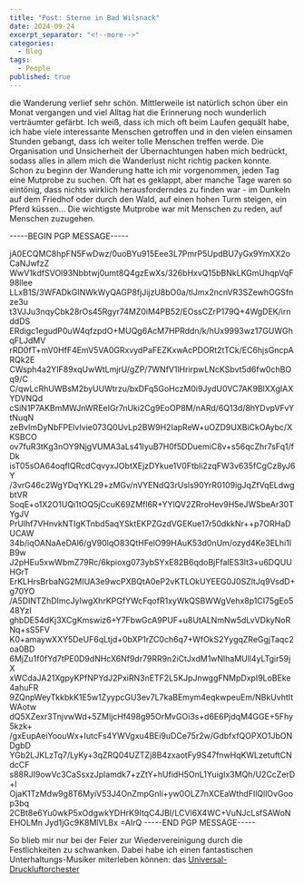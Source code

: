 ```yaml
---
title: "Post: Sterne in Bad Wilsnack"
date: 2024-09-24
excerpt_separator: "<!--more-->"
categories:
  - Blog
tags:
  - People
published: true
---
```

die Wanderung verlief sehr schön. Mittlerweile ist natürlich schon über ein Monat vergangen und viel Alltag hat die Erinnerung noch wunderlich verträumter gefärbt. Ich weiß, dass ich mich oft beim Laufen gequält habe, ich habe viele interessante Menschen getroffen und in den vielen einsamen Stunden gebangt, dass ich weiter tolle Menschen treffen werde. Die Organisation und Unsicherheit der Übernachtungen haben mich bedrückt, sodass alles in allem mich die Wanderlust nicht richtig packen konnte. Schon zu beginn der Wanderung hatte ich mir vorgenommen, jeden Tag eine Mutprobe zu suchen. Oft hat es geklappt, aber manche Tage waren so eintönig, dass nichts wirklich herausforderndes zu finden war - im Dunkeln auf dem Friedhof oder durch den Wald, auf einen hohen Turm steigen, ein Pferd küssen... Die wichtigste Mutprobe war mit Menschen zu reden, auf Menschen zuzugehen.

-----BEGIN PGP MESSAGE-----

jA0ECQMC8hpFN5FwDwz/0uoBYu915Eee3L7PmrP5UpdBU7yGx9YmXX2oCaNJwfzZ
WwV1kdfSVOl93Nbbtwj0umt8Q4gzEwXs/326bHxvQ15bBNkLKGmUhqpVqF98llee
LLxB1S/3WFADkGINWkWyQAGP8fjJijzU8bO0a/tlJmx2ncnVR3SZewhOGSfnze3u
t3VJJu3nqyCbk28rOs45Rgyr74MZ0iM4PB52/EOssCZrP179Q+4WgDEK/irnddDS
ERdigc1egudP0uW4qfzpdO+MUQg6AcM7HPRddn/k/hUx9993wz17GUWGhqFLJdMV
rRD0fT+mV0HfF4EmV5VA0GRxvydPaFEZKxwAcPDORt2tTCk/EC6hjsGncpARQk2E
CWsph4a2YIF89xqUwWtLmjrU/gZP/7WNfV1lHrirpwLNcKSbvt5d6fw0chBOq9/C
C/qwLcRhUWBsM2byUUWtrzu/bxDFq5GoHczM0i9JydU0VC7AK9BlXXgIAXYDVNQd
cSiN1P7AKBmMWJnWREeIGr7nUki2Cg9EoOP8M/nARd/6Q13d/8hYDvpVFvYtNuqN
zeBvImDyNbFPElvIvie073Q0UvLp2BW9H2IapReW+uOZD9UXBiCkOAybc/XKSBCO
ov7fuR3tKg3nOY9NjgVUMA3aLs41IyuB7H0f5DDuemiC8v+s56qcZhr7sFq1/fDk
isT05sOA64oqfIQRcdCqvyxJObtXEjzDYkue1V0Ftbli2zqFW3v635fCgCz8yJ6Y
/3vrG46c2WgYDqYKL29+zMGv/nVYENdQ3rUsls90YrR0109igJqZfVqELdwgbtVR
SoqE+o1X2O1UQi1tOQ5jCcuK69ZMfl6R+YYlQV2ZRroHev9H5eJWSbeAr30TYgJV
PrUlhf7VHnvkNTIgKTnbd5aqYSktEKPZGzdVGEKue17r50dkkNr++p7ORHaDUCAW
34b/iqOANaAeDAl6/gV90lqO83QtHFelO99HAuK53d0nUm/ozyd4Ke3ELhi1lB9w
J2pHEu5xwWbmZ79Rc/6kpioxg073ybSYxE82B6qdoBjFfalES3lt3+u6DQUUHGrT
ErKLHrsBrbaNG2MIUA3e9wcPXBQtA0eP2vKTLOkUYEEG0J0SZltJq9VsdD+g70YO
/A5DINTZhDImcJyIwgXhrKPGfYWcFqofR1xyWkQSBWWgVehx8p1CI75gEo548YzI
ghbDE54dKj3XCgKmswiz6+Y7FbwGcA9PUF+u8UtALNmNw5dLvVDkyNoRNq+sS5FV
K0+amaywXXY5DeUF6qLtjd+0bXP1rZC0ch6q7+WfOkS2YygqZReGgjTaqc2oa0BD
6MjZu1f0fYd7tPE0D9dNHcX6Nf9dr79RR9n2iCtJxdM1wNlhaMUll4yLTgir59jX
xWCdaJA21XgpyKPfNPYdJ2PxiRN3nETF2L5KJpJnwggFNMpDxpI9LoBEke4ahuFR
9ZQnpWeyTkkbkK1E5w1ZyypcGU3ev7L7kaBEmym4eqkwpeuEm/NBkUvhtItWAotw
dQ5XZexr3TnjvwWd+5ZMljcHf498g95OrMvGOi3s+d6E6PjdqM4GGE+5Fhy5kzk+
/gxEupAeiYoouWx+IutcFs4YWVgxu4BEi9uDCe75r2w/GdbfxfQOPXO1JbONDgbD
YGb2LJKLzTq7/LyKy+3qZRQ04UZTZj8B4zxaotFy9S47fnwHqKWLzetuftCNdcCF
s88RJI9owVc3CaSsxzJplamdk7+zZtY+hUfidH5OnL1YuigIx3MQh/U2CcZerD+l
OjaK1TzMdw9g8T6MyiV53J4OnZmpGnli+yw0OLZ7nXCEaWthdFIlQllOvGoop3bq
2CBt8e6Yu0wkP5xOdgwkYDHrK9ItqC4JBI/LCVl6X4WC+VuNJcLsfSAWoNEHOLMn
Jyd1jGc9K8MlVLBx
=AIrQ
-----END PGP MESSAGE-----

So blieb mir nur bei der Feier zur Wiedervereinigung durch die Festlichkeiten zu schwanken. Dabei habe ich einen fantastischen Unterhaltungs-Musiker miterleben können:
das [Universal-Druckluftorchester](https://druckluftorchester.de/)